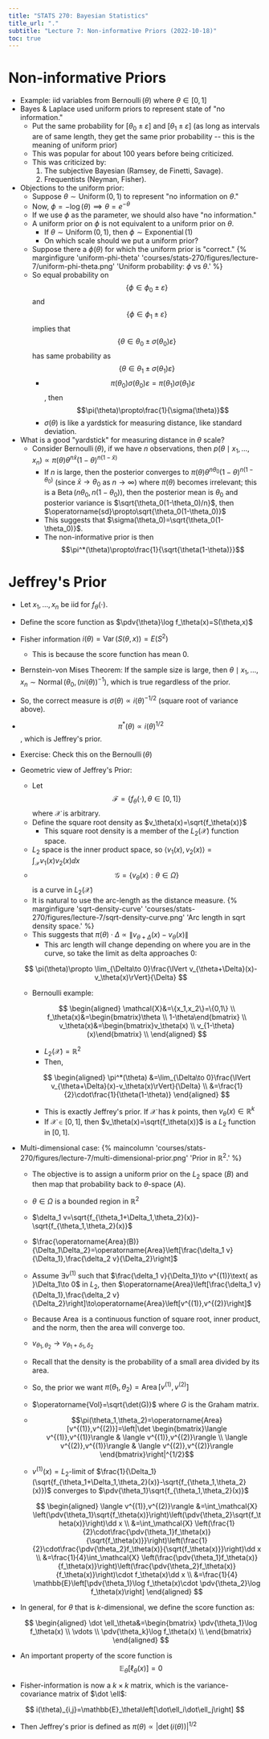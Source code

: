 ```yaml
---
title: "STATS 270: Bayesian Statistics"
title_url: "."
subtitle: "Lecture 7: Non-informative Priors (2022-10-18)"
toc: true
---
```


# Non-informative Priors

- Example: iid variables from $\operatorname{Bernoulli}\left(\theta\right)$
  where $\theta\in[0,1]$
- Bayes & Laplace used uniform priors to represent state of "no information."
  - Put the same probability for $[\theta_0\pm\varepsilon]$ and
    $[\theta_1\pm\varepsilon]$ (as long as intervals are of same length, they
    get the same prior probability -- this is the meaning of uniform prior)
  - This was popular for about 100 years before being criticized.
  - This was criticized by:
    1. The subjective Bayesian (Ramsey, de Finetti, Savage).
    2. Frequentists (Neyman, Fisher).
- Objections to the uniform prior:
  - Suppose $\theta\sim \operatorname{Uniform}\left(0,1\right)$ to represent "no
    information on $\theta$."
  - Now, $\phi=-\log(\theta)\implies \theta=e^{-\theta}$
  - If we use $\phi$ as the parameter, we should also have "no information."
  - A uniform prior on $\phi$ is not equivalent to a uniform prior on $\theta$.
    - If $\theta\sim \operatorname{Uniform}\left(0,1\right)$, then $\phi\sim
    \operatorname{Exponential}\left(1\right)$
    - On which scale should we put a uniform prior?
  - Suppose there a $\phi(\theta)$ for which the uniform prior is "correct."
    {% marginfigure 'uniform-phi-theta' 'courses/stats-270/figures/lecture-7/uniform-phi-theta.png' 'Uniform probability: $\phi$ vs $\theta$.' %}
  - So equal probability on $$\{\phi\in\phi_0\pm\varepsilon\}$$ and
    $$\{\phi\in\phi_1\pm\varepsilon\}$$ implies that $$\{\theta\in\theta_0\pm
    \sigma(\theta_0)\varepsilon\}$$ has same probability as
    $$\{\theta\in\theta_1\pm\sigma(\theta_1)\varepsilon\}$$
    - $$\pi(\theta_0)\sigma(\theta_0)\varepsilon=\pi(\theta_1)\sigma(\theta_1)\varepsilon$$,
      then $$\pi(\theta)\propto\frac{1}{\sigma(\theta)}$$
    - $\sigma(\theta)$ is like a yardstick for measuring distance, like standard
      deviation.
- What is a good "yardstick" for measuring distance in $\theta$ scale?
  - Consider $\operatorname{Bernoulli}\left(\theta\right)$, if we have $n$
    observations, then $p(\theta\mid
  x_1,\ldots,x_n)\propto\pi(\theta)\theta^{n\bar{x}}(1-\theta)^{n(1-\bar{x})}$
    - If $n$ is large, then the posterior converges to
      $\pi(\theta)\theta^{n\theta_0}(1-\theta)^{n(1-\theta_0)}$ (since
      $\bar{x}\to\theta_0$ as $n\to\infty$) where $\pi(\theta)$ becomes
      irrelevant; this is a
      $\operatorname{Beta}\left(n\theta_0,n(1-\theta_0)\right)$, then the
      posterior mean is $\theta_0$ and posterior variance is
      $\sqrt{\theta_0(1-\theta_0)/n}$, then
      $\operatorname{sd}\propto\sqrt{\theta_0(1-\theta_0)}$
    - This suggests that $\sigma(\theta_0)=\sqrt{\theta_0(1-\theta_0)}$.
    - The non-informative prior is then
      $$\pi^*(\theta)\propto\frac{1}{\sqrt{\theta(1-\theta)}}$$

# Jeffrey's Prior

- Let $x_1,\ldots,x_n$ be iid for $f_\theta(\cdot)$.
- Define the score function as $\pdv{\theta}\log f_\theta(x)=S(\theta,x)$
- Fisher information $i(\theta)=\operatorname{Var}(S(\theta,x))=E(S^2)$
  - This is because the score function has mean 0.
- Bernstein-von Mises Theorem: If the sample size is large, then $\theta\mid
x_1,\ldots,x_n\sim
\operatorname{Normal}\left(\theta_0,(ni(\theta))^{-1}\right)$, which is true
  regardless of the prior.
- So, the correct measure is $\sigma(\theta)\propto i(\theta)^{-1/2}$ (square
  root of variance above).
- $$\pi^*(\theta)\propto i(\theta)^{1/2}$$, which is Jeffrey's prior.
- Exercise: Check this on the $\operatorname{Bernoulli}\left(\theta\right)$
- Geometric view of Jeffrey's Prior:

  - Let $$\mathcal{F}=\{f_\theta(\cdot),\theta\in[0,1]\}$$ where $\mathcal{X}$
    is arbitrary.
  - Define the square root density as $v_\theta(x)=\sqrt{f_\theta(x)}$
    - This square root density is a member of the $L_2(\mathcal{X})$ function
      space.
  - $L_2$ space is the inner product space, so $\langle
  v_1(x),v_2(x)\rangle=\int_\mathcal{X}v_1(x)v_2(x)\dd x$
  - $$\mathcal{G}=\{v_\theta(x):\theta\in\Omega\}$$ is a curve in $L_2(\mathcal{X})$
  - It is natural to use the arc-length as the distance measure.
    {% marginfigure 'sqrt-density-curve' 'courses/stats-270/figures/lecture-7/sqrt-density-curve.png' 'Arc length in sqrt density space.' %}
  - This suggests that $\pi(\theta)\cdot\Delta\propto
  \lVert v_{\theta+\Delta}(x)-v_\theta(x)\rVert$
    - This arc length will change depending on where you are in the curve, so
      take the limit as delta approaches 0:

  $$
  \pi(\theta)\propto \lim_{\Delta\to 0}\frac{\lVert v_{\theta+\Delta}(x)-v_\theta(x)\rVert}{\Delta}
  $$

  - Bernoulli example:

    $$
    \begin{aligned}
    \mathcal{X}&=\{x_1,x_2\}=\{0,1\} \\
    f_\theta(x)&=\begin{bmatrix}\theta \\ 1-\theta\end{bmatrix} \\
    v_\theta(x)&=\begin{bmatrix}v_\theta(x) \\ v_{1-\theta}(x)\end{bmatrix} \\
    \end{aligned}
    $$

    - $L_2(\mathcal{X})=\mathbb{R}^2$
    - Then,

    $$
    \begin{aligned}
    \pi^*(\theta)
    &=\lim_{\Delta\to 0}\frac{\lVert v_{\theta+\Delta}(x)-v_\theta(x)\rVert}{\Delta} \\
    &=\frac{1}{2}\cdot\frac{1}{\theta(1-\theta)}
    \end{aligned}
    $$

    - This is exactly Jeffrey's prior.
      If $\mathcal{X}$ has $k$ points, then $v_\theta(x)\in\mathbb{R}^k$
    - If $\mathcal{X}\in[0,1]$, then $v_\theta(x)=\sqrt{f_\theta(x)}$
      is a $L_2$ function in $[0,1]$.

- Multi-dimensional case:
  {% maincolumn 'courses/stats-270/figures/lecture-7/multi-dimensional-prior.png' 'Prior in $\mathbb{R}^2$.' %}

  - The objective is to assign a uniform prior on the $L_2$ space ($B$) and then map
    that probability back to $\theta$-space ($A$).
  - $\theta\in\Omega$ is a bounded region in $\mathbb{R}^2$
  - $\delta_1 v=\sqrt{f_{\theta_1+\Delta_1,\theta_2}(x)}-\sqrt{f_{\theta_1,\theta_2}(x)}$
  - $\frac{\operatorname{Area}(B)}{\Delta_1\Delta_2}=\operatorname{Area}\left[\frac{\delta_1 v}{\Delta_1},\frac{\delta_2 v}{\Delta_2}\right]$
  - Assume $\exists v^{(1)}$ such that $\frac{\delta_1 v}{\Delta_1}\to
  v^{(1)}\text{ as }\Delta_1\to 0$ in $L_2$, then
    $\operatorname{Area}\left[\frac{\delta_1 v}{\Delta_1},\frac{\delta_2
  v}{\Delta_2}\right]\to\operatorname{Area}\left[v^{(1)},v^{(2)}\right]$
  - Because $\operatorname{Area}$ is a continuous function of square root, inner
    product, and the norm, then the area will converge too.
  - $v_{\theta_1,\theta_2}\to v_{\theta_1+\delta_1,\delta_2}$
  - Recall that the density is the probability of a small area divided by its
    area.
  - So, the prior we want $\pi(\theta_1,\theta_2)=\operatorname{Area}[v^{(1)},v^{(2)}]$
  - $\operatorname{Vol}=\sqrt{\det(G)}$ where $G$ is the Graham matrix.
  - $$\pi(\theta_1,\theta_2)=\operatorname{Area}[v^{(1)},v^{(2)}]=\left|\det \begin{bmatrix}\langle v^{(1)},v^{(1)}\rangle & \langle v^{(1)},v^{(2)}\rangle \\ \langle v^{(2)},v^{(1)}\rangle & \langle v^{(2)},v^{(2)}\rangle  \end{bmatrix}\right|^{1/2}$$
  - $v^{(1)}(x)=L_2$-limit of $\frac{1}{\Delta_1}(\sqrt{f_{\theta_1+\Delta_1,\theta_2}(x)}-\sqrt{f_{\theta_1,\theta_2}(x)})$ converges to $\pdv{\theta_1}\sqrt{f_{\theta_1,\theta_2}(x)}$

    $$
    \begin{aligned}
    \langle v^{(1)},v^{(2)}\rangle
    &=\int_\mathcal{X}
    \left(\pdv{\theta_1}\sqrt{f_\theta(x)}\right)\left(\pdv{\theta_2}\sqrt{f_\theta(x)}\right)\dd x \\
    &=\int_\mathcal{X}
    \left(\frac{1}{2}\cdot\frac{\pdv{\theta_1}f_\theta(x)}{\sqrt{f_\theta(x)}}\right)\left(\frac{1}{2}\cdot\frac{\pdv{\theta_2}f_\theta(x)}{\sqrt{f_\theta(x)}}\right)\dd x \\
    &=\frac{1}{4}\int_\mathcal{X}
    \left(\frac{\pdv{\theta_1}f_\theta(x)}{f_\theta(x)}\right)\left(\frac{\pdv{\theta_2}f_\theta(x)}{f_\theta(x)}\right)\cdot f_\theta(x)\dd x \\
    &=\frac{1}{4} \mathbb{E}\left[\pdv{\theta_1}\log f_\theta(x)\cdot \pdv{\theta_2}\log f_\theta(x)\right]
    \end{aligned}
    $$

- In general, for $\theta$ that is $k$-dimensional, we define the score
  function as:

  $$
  \begin{aligned}
  \dot \ell_\theta&=\begin{bmatrix}
  \pdv{\theta_1}\log f_\theta(x) \\
  \vdots \\
  \pdv{\theta_k}\log f_\theta(x) \\
  \end{bmatrix}
  \end{aligned}
  $$

- An important property of the score function is $$\mathbb{E}_\theta\left[\ell_\theta(x)\right]=0$$
- Fisher-information is now a $k\times k$ matrix, which is the
  variance-covariance matrix of $\dot \ell$:

$$
i(\theta)_{i,j}=\mathbb{E}_\theta\left[\dot\ell_i\dot\ell_j\right]
$$

- Then Jeffrey's prior is defined as
  $\pi(\theta)\propto|\det(i(\theta))|^{1/2}$
